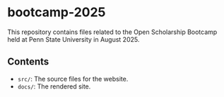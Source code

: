# bootcamp-2025

This repository contains files related to the Open Scholarship Bootcamp held at Penn State University in August 2025.

## Contents

- `src/`: The source files for the website.
- `docs/`: The rendered site.


